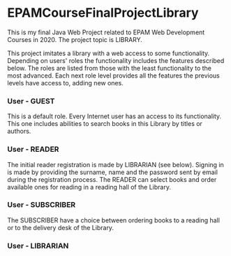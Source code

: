 # EPAMCourseFinalProjectLibrary
This is my final Java Web Project related to EPAM Web Development Courses in 2020. The project topic is LIBRARY.

This project imitates a library with a web access to some functionality. Depending on users' roles the functionality includes the features described below.
The roles are listed from those with the least functionality to the most advanced. Each next role level provides all the features the previous levels have access to, adding new ones.

### User - GUEST
This is a default role. Every Internet user has an access to its functionality. This one includes abilities to search books in this Library by titles or authors.

### User - READER
The initial reader registration is made by LIBRARIAN (see below). Signing in is made by providing the surname, name and the password sent by email during the registration process.
The READER can select books and order available ones for reading in a reading hall of the Library.

### User - SUBSCRIBER
The SUBSCRIBER have a choice between ordering books to a reading hall or to the delivery desk of the Library.

### User - LIBRARIAN